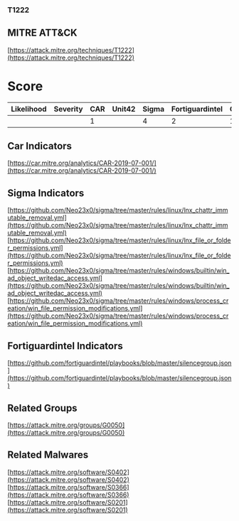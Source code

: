 
### T1222
## MITRE ATT&CK
[https://attack.mitre.org/techniques/T1222](https://attack.mitre.org/techniques/T1222)

# Score

| Likelihood | Severity | CAR | Unit42 | Sigma | Fortiguardintel | Groups | Malwares | Tools |
| ---------- | -------- | --- | ------ | ----- | --------------- | ---  | --- | --- |
 |   |   | 1 |   | 4 | 2 | 1 | 3 |   |



## Car Indicators

[https://car.mitre.org/analytics/CAR-2019-07-001/](https://car.mitre.org/analytics/CAR-2019-07-001/)


## Sigma Indicators

[https://github.com/Neo23x0/sigma/tree/master/rules/linux/lnx_chattr_immutable_removal.yml](https://github.com/Neo23x0/sigma/tree/master/rules/linux/lnx_chattr_immutable_removal.yml)
[https://github.com/Neo23x0/sigma/tree/master/rules/linux/lnx_file_or_folder_permissions.yml](https://github.com/Neo23x0/sigma/tree/master/rules/linux/lnx_file_or_folder_permissions.yml)
[https://github.com/Neo23x0/sigma/tree/master/rules/windows/builtin/win_ad_object_writedac_access.yml](https://github.com/Neo23x0/sigma/tree/master/rules/windows/builtin/win_ad_object_writedac_access.yml)
[https://github.com/Neo23x0/sigma/tree/master/rules/windows/process_creation/win_file_permission_modifications.yml](https://github.com/Neo23x0/sigma/tree/master/rules/windows/process_creation/win_file_permission_modifications.yml)
[]()


## Fortiguardintel Indicators

[https://github.com/fortiguardintel/playbooks/blob/master/silencegroup.json](https://github.com/fortiguardintel/playbooks/blob/master/silencegroup.json)
[]()


## Related Groups

[https://attack.mitre.org/groups/G0050](https://attack.mitre.org/groups/G0050)
[]()


## Related Malwares

[https://attack.mitre.org/software/S0402](https://attack.mitre.org/software/S0402)
[https://attack.mitre.org/software/S0366](https://attack.mitre.org/software/S0366)
[https://attack.mitre.org/software/S0201](https://attack.mitre.org/software/S0201)
[]()
